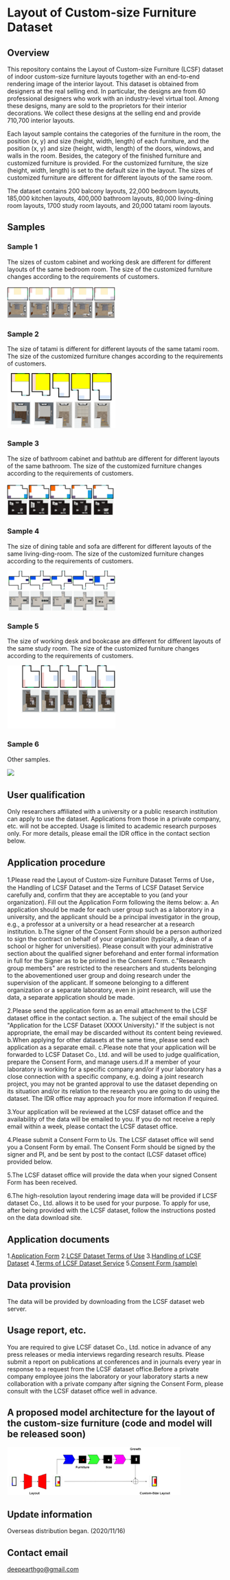 # Layout of Custom-size Furniture Dataset
## Overview
This repository contains the Layout of Custom-size Furniture (LCSF) dataset of indoor custom-size furniture layouts together with an end-to-end rendering image of the interior layout. This dataset is obtained from designers at the real selling end. In particular, the designs are from 60 professional designers who work with an industry-level virtual tool. Among these designs, many are sold to the proprietors for their interior decorations. We collect these designs at the selling end and provide 710,700 interior layouts. 

Each layout sample contains the categories of the furniture in the room, the position (x, y) and size (height, width, length) of each furniture, and the position (x, y) and size (height, width, length) of the doors, windows, and walls in the room. Besides, the category of the finished furniture and customized furniture is provided. For the customized furniture, the size (height, width, length) is set to the default size in the layout. The sizes of customized furniture are different for different layouts of the same room. 

The dataset contains 200 balcony layouts, 22,000 bedroom layouts, 185,000 kitchen layouts, 400,000 bathroom layouts, 80,000 living-dining room layouts, 1700 study room layouts, and 20,000 tatami room layouts.

## Samples 
### Sample 1
The sizes of custom cabinet and working desk are different for different layouts of the same bedroom room. The size of the customized furniture changes according to the requirements of customers.
<p align="left"><img width="50%" src="figs/dataset-fig1.png"/></p>

### Sample 2
The size of tatami is different for different layouts of the same tatami room. The size of the customized furniture changes according to the requirements of customers.
<p align="left"><img width="50%" src="figs/dataset-fig2.png"/></p>

### Sample 3
The size of bathroom cabinet and bathtub are different for different layouts of the same bathroom. The size of the customized furniture changes according to the requirements of customers.
<p align="left"><img width="50%" src="figs/dataset-fig3.png"/></p>

### Sample 4
The size of dining table and sofa are different for different layouts of the same living-ding-room. The size of the customized furniture changes according to the requirements of customers.
<p align="left"><img width="50%" src="figs/dataset-fig4.png"/></p>

### Sample 5
The size of working desk and bookcase are different for different layouts of the same study room. The size of the customized furniture changes according to the requirements of customers.
<p align="left"><img width="50%" src="figs/dataset-fig5.png"/></p>

### Sample 6
Other samples.
<p align="left"><img width="50%" src="figs/dataset-fig6.png"/></p>

## User qualification
Only researchers affiliated with a university or a public research institution can apply to use the dataset. Applications from those in a private company, etc. will not be accepted. Usage is limited to academic research purposes only. For more details, please email the IDR office in the contact section below.

## Application procedure
1.Please read the Layout of Custom-size Furniture Dataset Terms of Use，the Handling of LCSF Dataset and the Terms of LCSF Dataset Service carefully and, confirm that they are acceptable to you (and your organization). Fill out the Application Form following the items below: a. An application should be made for each user group such as a laboratory in a university, and the applicant should be a principal investigator in the group, e.g., a professor at a university or a head researcher at a research institution. b.The signer of the Consent Form should be a person authorized to sign the contract on behalf of your organization (typically, a dean of a school or higher for universities). Please consult with your administrative section about the qualified signer beforehand and enter formal information in full for the Signer as to be printed in the Consent Form. c."Research group members" are restricted to the researchers and students belonging to the abovementioned user group and doing research under the supervision of the applicant. If someone belonging to a different organization or a separate laboratory, even in joint research, will use the data, a separate application should be made.

2.Please send the application form as an email attachment to the LCSF dataset office in the contact section. a. The subject of the email should be "Application for the LCSF Dataset (XXXX University)." If the subject is not appropriate, the email may be discarded without its content being reviewed. b.When applying for other datasets at the same time, please send each application as a separate email. c.Please note that your application will be forwarded to LCSF Dataset Co., Ltd. and will be used to judge qualification, prepare the Consent Form, and manage users.d.If a member of your laboratory is working for a specific company and/or if your laboratory has a close connection with a specific company, e.g. doing a joint research project, you may not be granted approval to use the dataset depending on its situation and/or its relation to the research you are going to do using the dataset. The IDR office may approach you for more information if required.

3.Your application will be reviewed at the LCSF dataset office and the availability of the data will be emailed to you. If you do not receive a reply email within a week, please contact the LCSF dataset office.

4.Please submit a Consent Form to Us. The LCSF dataset office will send you a Consent Form by email. The Consent Form should be signed by the signer and PI, and be sent by post to the contact (LCSF dataset office) provided below.

5.The LCSF dataset office will provide the data when your signed Consent Form has been received.

6.The high-resolution layout rendering image data will be provided if LCSF dataset Co., Ltd. allows it to be used for your purpose. To apply for use, after being provided with the LCSF dataset, follow the instructions posted on the data download site.

## Application documents
1.[Application Form](https://github.com/CODE-SUBMIT/dataset2/blob/main/application_LCSF_dataset.pdf)
2.[LCSF Dataset Terms of Use](https://github.com/CODE-SUBMIT/dataset2/blob/main/LCSF%20Dataset%20Terms%20of%20Use.pdf)
3.[Handling of LCSF Dataset](https://github.com/CODE-SUBMIT/dataset2/blob/main/Handling%20of%20LCSF%20Dataset%20LCSF%20Dataset%20Co.pdf)
4.[Terms of LCSF Dataset Service](https://github.com/CODE-SUBMIT/dataset2/blob/main/Terms%20of%20LCSF%20Dataset%20Service.pdf)
5.[Consent Form (sample)](https://github.com/CODE-SUBMIT/dataset2/blob/main/consent_lifull_homes_sample.pdf)

## Data provision
The data will be provided by downloading from the LCSF dataset web server.

## Usage report, etc.
You are required to give LCSF dataset Co., Ltd. notice in advance of any press releases or media interviews regarding research results. Please submit a report on publications at conferences and in journals every year in response to a request from the LCSF dataset office.Before a private company employee joins the laboratory or your laboratory starts a new collaboration with a private company after signing the Consent Form, please consult with the LCSF dataset office well in advance.

## A proposed model architecture for the layout of the custom-size furniture (code and model will be released soon)
<p align="left"><img width="80%" src="figs/dataset-fig7.png"/></p>

## Update information
Overseas distribution began. (2020/11/16)

## Contact email
deepearthgo@gmail.com
